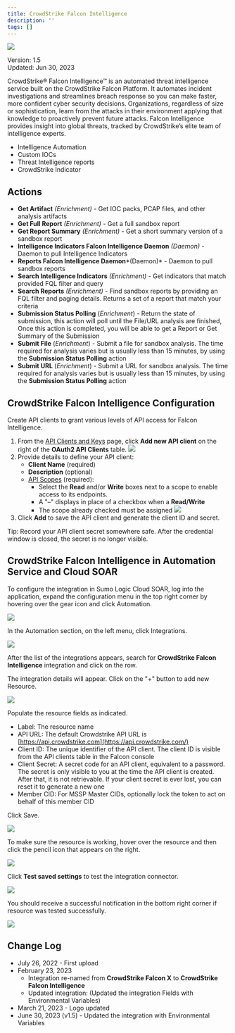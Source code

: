 ```yaml
---
title: CrowdStrike Falcon Intelligence
description: ''
tags: []
---
```


![](/img/platform-services/automation-service/app-central/logos/crowdstrike-falcon-intelligence.png)

Version: 1.5  
Updated: Jun 30, 2023

CrowdStrike® Falcon Intelligence™ is an automated threat intelligence service built on the CrowdStrike Falcon Platform. It automates incident investigations and streamlines breach response so you can make faster, more confident cyber security decisions. Organizations, regardless of size or sophistication, learn from the attacks in their environment applying that knowledge to proactively prevent future attacks. Falcon Intelligence provides insight into global threats, tracked by CrowdStrike’s elite team of intelligence experts.

* Intelligence Automation
* Custom IOCs
* Threat Intelligence reports
* CrowdStrike Indicator

## Actions

* **Get Artifact** *(Enrichment)* - Get IOC packs, PCAP files, and other analysis artifacts
* **Get Full Report** *(Enrichment)* - Get a full sandbox report
* **Get Report Summary** *(Enrichment)* - Get a short summary version of a sandbox report
* **Intelligence Indicators Falcon Intelligence Daemon** *(Daemon)* - Daemon to pull Intelligence Indicators
* **Reports Falcon Intelligence Daemon***(Daemon)* - Daemon to pull sandbox reports
* **Search Intelligence Indicators** *(Enrichment)* - Get indicators that match provided FQL filter and query
* **Search Reports** *(Enrichment)* - Find sandbox reports by providing an FQL filter and paging details. Returns a set of a report that match your criteria
* **Submission Status Polling** (*Enrichment*) - Return the state of submission, this action will poll until the File/URL analysis are finished, Once this action is completed, you will be able to get a Report or Get Summary of the Submission
* **Submit File** (*Enrichment*) - Submit a file for sandbox analysis. The time required for analysis varies but is usually less than 15 minutes, by using the **Submission Status Polling** action
* **Submit URL** (*Enrichment*) - Submit a URL for sandbox analysis. The time required for analysis varies but is usually less than 15 minutes, by using the **Submission Status Polling** action

## CrowdStrike Falcon Intelligence Configuration

 Create API clients to grant various levels of API access for Falcon Intelligence.

1. From the [API Clients and Keys](https://falcon.crowdstrike.com/support/api-clients-and-keys) page, click **Add new API client** on the right of the **OAuth2 API Clients** table. ![](/img/platform-services/automation-service/app-central/integrations/crowdstrike-falcon-intelligence/crowdstrike-falcon-intelligence-1.png)
2. Provide details to define your API client:
	* **Client Name** (required)
	* **Description** (optional)
	* [API Scopes](https://falcon.crowdstrike.com/documentation/46/crowdstrike-oauth2-based-apis#api-scopes) (required):
		+ Select the **Read** and/or **Write** boxes next to a scope to enable access to its endpoints.
		+ A "–" displays in place of a checkbox when a **Read/Write**
		+ The scope already checked must be assigned ![](/img/platform-services/automation-service/app-central/integrations/crowdstrike-falcon-intelligence/crowdstrike-falcon-intelligence-2.png)
3. Click **Add** to save the API client and generate the client ID and secret.

Tip: Record your API client secret somewhere safe. After the credential window is closed, the secret is no longer visible.

## CrowdStrike Falcon Intelligence in Automation Service and Cloud SOAR

To configure the integration in Sumo Logic Cloud SOAR, log into the application, expand the configuration menu in the top right corner by hovering over the gear icon and click Automation.

![](/img/platform-services/automation-service/app-central/integrations/crowdstrike-falcon-intelligence/crowdstrike-falcon-intelligence-3.png)

In the Automation section, on the left menu, click Integrations.

![](/img/platform-services/automation-service/app-central/integrations/crowdstrike-falcon-intelligence/crowdstrike-falcon-intelligence-4.png)

After the list of the integrations appears, search for **CrowdStrike Falcon Intelligence** integration and click on the row.

The integration details will appear. Click on the "+" button to add new Resource.

 ![](/img/platform-services/automation-service/app-central/integrations/crowdstrike-falcon-intelligence/crowdstrike-falcon-intelligence-5.png)

Populate the resource fields as indicated.

* Label: The resource name
* API URL: The default Crowdstrike API URL is [https://api.crowdstrike.com](https://api.crowdstrike.com/)
* Client ID: The unique identifier of the API client. The client ID is visible from the API clients table in the Falcon console
* Client Secret: A secret code for an API client, equivalent to a password. The secret is only visible to you at the time the API client is created. After that, it is not retrievable. If your client secret is ever lost, you can reset it to generate a new one
* Member CID: For MSSP Master CIDs, optionally lock the token to act on behalf of this member CID

Click Save.

 ![](/img/platform-services/automation-service/app-central/integrations/crowdstrike-falcon-intelligence/crowdstrike-falcon-intelligence-6.png)

To make sure the resource is working, hover over the resource and then click the pencil icon that appears on the right.

![](/img/platform-services/automation-service/app-central/integrations/crowdstrike-falcon-intelligence/crowdstrike-falcon-intelligence-7.png)

Click **Test saved settings** to test the integration connector.

 ![](/img/platform-services/automation-service/app-central/integrations/crowdstrike-falcon-intelligence/crowdstrike-falcon-intelligence-8.png)

You should receive a successful notification in the bottom right corner if resource was tested successfully.

![](/img/platform-services/automation-service/app-central/integrations/crowdstrike-falcon-intelligence/crowdstrike-falcon-intelligence-9.png)

## Change Log

* July 26, 2022 - First upload
* February 23, 2023
	+ Integration re-named from **CrowdStrike Falcon X** to **CrowdStrike Falcon Intelligence**
	+ Updated integration: (Updated the integration Fields with Environmental Variables)
* March 21, 2023 - Logo updated
* June 30, 2023 (v1.5) - Updated the integration with Environmental Variables
